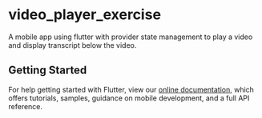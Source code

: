 # video_player_exercise

A mobile app using flutter with provider state management to play a video and display transcript below the video.

## Getting Started

For help getting started with Flutter, view our
[online documentation](https://flutter.dev/docs), which offers tutorials,
samples, guidance on mobile development, and a full API reference.
